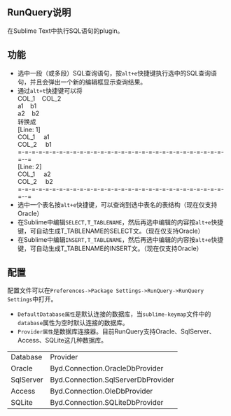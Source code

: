 ## RunQuery说明
在Sublime Text中执行SQL语句的plugin。

## 功能
* 选中一段（或多段）SQL查询语句，按`alt+e`快捷键执行选中的SQL查询语句，并且会弹出一个新的编辑框显示查询结果。
* 通过`alt+t`快捷键可以将<br />
COL_1&nbsp;&nbsp;&nbsp;&nbsp;COL_2<br/>
a1&nbsp;&nbsp;&nbsp;&nbsp;b1<br/>
a2&nbsp;&nbsp;&nbsp;&nbsp;b2<br/>
转换成<br/>
[Line:&nbsp;1]<br/>
COL_1&nbsp;&nbsp;&nbsp;&nbsp;&nbsp;a1<br/>
COL_2&nbsp;&nbsp;&nbsp;&nbsp;&nbsp;b1<br/>
=-=-=-=-=-=-=-=-=-=-=-=-=-=-=-=-=-=-=-=-=-=-=-=-=-=-=-=-=-=-=--=<br/>
[Line:&nbsp;2]<br/>
COL_1&nbsp;&nbsp;&nbsp;&nbsp;&nbsp;a2<br/>
COL_2&nbsp;&nbsp;&nbsp;&nbsp;&nbsp;b2<br/>
=-=-=-=-=-=-=-=-=-=-=-=-=-=-=-=-=-=-=-=-=-=-=-=-=-=-=-=-=-=-=--=<br/>
* 选中一个表名按`alt+e`快捷键，可以查询到选中表名的表结构（现在仅支持Oracle）
* 在Sublime中编辑`SELECT,T_TABLENAME`，然后再选中编辑的内容按`alt+e`快捷键，可自动生成T_TABLENAME的SELECT文。（现在仅支持Oracle）
* 在Sublime中编辑`INSERT,T_TABLENAME`，然后再选中编辑的内容按`alt+e`快捷键，可自动生成T_TABLENAME的INSERT文。（现在仅支持Oracle）

## 配置
配置文件可以在`Preferences->Package Settings->RunQuery->RunQuery Settings`中打开。
* `DefaultDatabase属性`是默认连接的数据库，当`sublime-keymap`文件中的`database`属性为空时默认连接的数据库。
* `Provider属性`是数据库连接器。目前RunQuery支持Oracle、SqlServer、Access、SQLite这几种数据库。

<table>
  <tr>
    <td>Database</td>
    <td>Provider</td>
  </tr>
  <tr>
    <td>Oracle</td>
    <td>Byd.Connection.OracleDbProvider</td>
  </tr>
  <tr>
    <td>SqlServer</td>
    <td>Byd.Connection.SqlServerDbProvider</td>
  </tr>
  <tr>
    <td>Access</td>
    <td>Byd.Connection.OleDbProvider</td>
  </tr>
  <tr>
    <td>SQLite</td>
    <td>Byd.Connection.SQLiteDbProvider</td>
  </tr>
</table>

